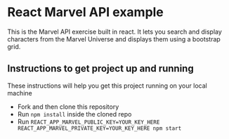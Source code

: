 # React Marvel API example
This is the Marvel API exercise built in react. It lets you search and display
characters from the Marvel Universe and displays them using a bootstrap grid.

## Instructions to get project up and running
These instructions will help you get this project running on your local machine

- Fork and then clone this repository
- Run `npm install` inside the cloned repo
- Run `REACT_APP_MARVEL_PUBLIC_KEY=YOUR_KEY_HERE REACT_APP_MARVEL_PRIVATE_KEY=YOUR_KEY_HERE npm start`
